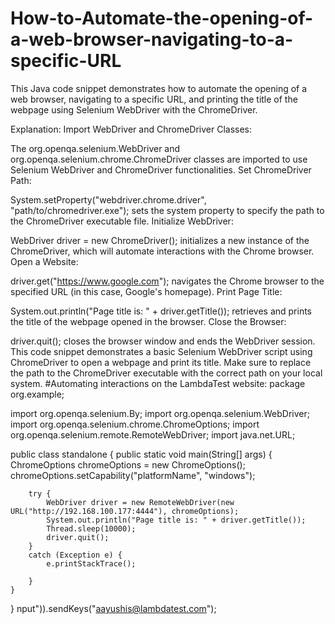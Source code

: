 # How-to-Automate-the-opening-of-a-web-browser-navigating-to-a-specific-URL
This Java code snippet demonstrates how to automate the opening of a web browser, navigating to a specific URL, and printing the title of the webpage using Selenium WebDriver with the ChromeDriver.

Explanation:
Import WebDriver and ChromeDriver Classes:

The org.openqa.selenium.WebDriver and org.openqa.selenium.chrome.ChromeDriver classes are imported to use Selenium WebDriver and ChromeDriver functionalities.
Set ChromeDriver Path:

System.setProperty("webdriver.chrome.driver", "path/to/chromedriver.exe"); sets the system property to specify the path to the ChromeDriver executable file.
Initialize WebDriver:

WebDriver driver = new ChromeDriver(); initializes a new instance of the ChromeDriver, which will automate interactions with the Chrome browser.
Open a Website:

driver.get("https://www.google.com"); navigates the Chrome browser to the specified URL (in this case, Google's homepage).
Print Page Title:

System.out.println("Page title is: " + driver.getTitle()); retrieves and prints the title of the webpage opened in the browser.
Close the Browser:

driver.quit(); closes the browser window and ends the WebDriver session.
This code snippet demonstrates a basic Selenium WebDriver script using ChromeDriver to open a webpage and print its title. Make sure to replace the path to the ChromeDriver executable with the correct path on your local system.
#Automating interactions on the LambdaTest website:
package org.example;

import org.openqa.selenium.By;
import org.openqa.selenium.WebDriver;
import org.openqa.selenium.chrome.ChromeOptions;
import org.openqa.selenium.remote.RemoteWebDriver;
import java.net.URL;

public class standalone {
    public static void main(String[] args) {
        ChromeOptions chromeOptions = new ChromeOptions();
        chromeOptions.setCapability("platformName", "windows");
        
        try {
            WebDriver driver = new RemoteWebDriver(new URL("http://192.168.100.177:4444"), chromeOptions);
            System.out.println("Page title is: " + driver.getTitle());
            Thread.sleep(10000);
            driver.quit();
        }
        catch (Exception e) {
            e.printStackTrace();

        }
    }
}
nput")).sendKeys("aayushis@lambdatest.com");

